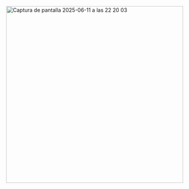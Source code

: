 <img width="476" alt="Captura de pantalla 2025-06-11 a las 22 20 03" src="https://github.com/user-attachments/assets/fd83ccc5-f75b-4a77-82a4-3b8050d273a3" />
